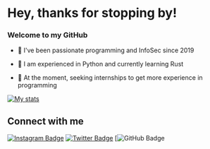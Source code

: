 # Hey, thanks for stopping by!

### Welcome to my GitHub

- 🌱 I've been passionate programming and InfoSec since 2019 

- 📝 I am experienced in Python and currently learning Rust

- 💼 At the moment, seeking internships to get more experience in programming

[![My stats](https://github-readme-stats.vercel.app/api?username=iinc0gnit0)](https://github.com/anuraghazra/github-readme-stats)

## Connect with me

[![Instagram Badge](https://img.shields.io/badge/-inc0gnit0.offical-blue?style=social&logo=Instagram&link=https://instagram.com/inc0gnit0.offical)](https://instagram.com/inc0gnit0.offical) [![Twitter Badge](https://img.shields.io/badge/-iinc0gnit0-blue?style=social&logo=Twitter&link=https://twitter.com/iinc0gnit0)](https://twitter.com/iinc0gnit0) [![GitHub Badge](https://img.shields.io/badge/-iinc0gnit0-blue?style=social&logo=ProtonMail)
